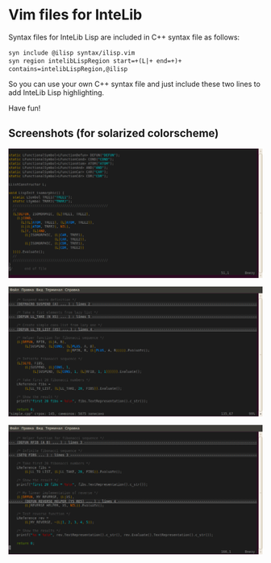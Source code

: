Vim files for InteLib
=====================

Syntax files for InteLib Lisp are included in C++ syntax file as follows:

    syn include @ilisp syntax/ilisp.vim
    syn region intelibLispRegion start=+(L|+ end=+)+ contains=intelibLispRegion,@ilisp

So you can use your own C++ syntax file and just include these two
lines to add InteLib Lisp highlighting.

Have fun!

Screenshots (for solarized colorscheme)
---------------------------------------

![isomorph](https://github.com/fizruk/intelib_vim/raw/master/screenshots/isomorph.png)

![fibs](https://github.com/fizruk/intelib_vim/raw/master/screenshots/fibs.png)

![reverse](https://github.com/fizruk/intelib_vim/raw/master/screenshots/reverse.png)
